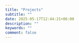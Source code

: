 ```yaml
---
title: "Projects"
subtitle: ""
date: 2025-05-17T12:44:21+06:00
description: ""
keywords: ""
comment: false
---
```

